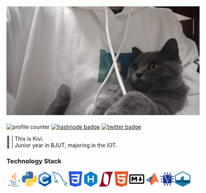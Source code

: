 ![pictureALT](https://github.com/Yuan-Kivi/Yuan-Kivi/blob/main/image/WechatIMG15.jpeg) 
---
![profile counter](https://komarev.com/ghpvc/?username=Yuan-Kivi&color=ECAD9E)
[![hashnode badge](https://img.shields.io/badge/-Yuannn-2962FF?style=flat&logo=Hashnode&logoColor=white&link=https://yuannn.hashnode.dev/)](https://yuannn.hashnode.dev/)
[![twitter badge](https://img.shields.io/badge/-@KiviHu-1DA1F2?style=flat&logo=Twitter&logoColor=white&link=https://twitter.com/KiviHu/)](https://twitter.com/KiviHu)

:panda_face: | This is Kivi.   
:open_book: | Junior year in BJUT, majoring in the IOT.   



### Technology Stack

<img src="https://github.com/Yuan-Kivi/Yuan-Kivi/blob/main/image/java.svg" alt="java" width="40" height="40"/><img src="https://github.com/Yuan-Kivi/Yuan-Kivi/blob/main/image/python.svg" alt="python" width="40" height="40"/><img src="https://github.com/Yuan-Kivi/Yuan-Kivi/blob/main/image/c.svg" alt="c" width="40" height="40"/><img src="https://github.com/Yuan-Kivi/Yuan-Kivi/blob/main/image/mysql.svg" alt="mysql" width="40" height="40"/><img src="https://github.com/Yuan-Kivi/Yuan-Kivi/blob/main/image/css.svg" alt="css" width="40" height="40"/><img src="https://github.com/Yuan-Kivi/Yuan-Kivi/blob/main/image/hexo.svg" alt="hexo" width="40" height="40"/><img src="https://github.com/Yuan-Kivi/Yuan-Kivi/blob/main/image/ltspice.svg" alt="ltspice" width="40" height="40"/><img src="https://github.com/Yuan-Kivi/Yuan-Kivi/blob/main/image/html.svg" alt="html" width="40" height="40"/><img src="https://github.com/Yuan-Kivi/Yuan-Kivi/blob/main/image/markdown.svg" alt="markdown" width="40" height="40"/><img src="https://github.com/Yuan-Kivi/Yuan-Kivi/blob/main/image/matlab.svg" alt="matlab" width="40" height="40"/><img src="https://github.com/Yuan-Kivi/Yuan-Kivi/blob/main/image/verilog.svg" alt="verilog" width="40" height="40"/><img src="https://github.com/Yuan-Kivi/Yuan-Kivi/blob/main/image/wireshark.svg" alt="java" width="40" height="40"/>

